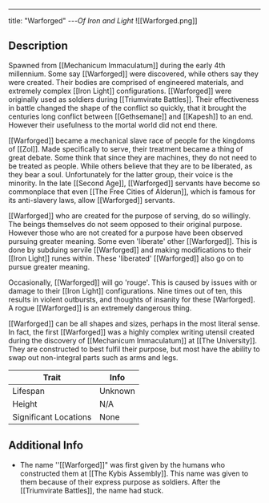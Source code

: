---
title: "Warforged"
---*Of Iron and Light*
![[Warforged.png]]

## Description
Spawned from [[Mechanicum Immaculatum]] during the early 4th millennium. Some say [[Warforged]] were discovered, while others say they were created. Their bodies are comprised of engineered materials, and extremely complex [[Iron Light]] configurations. [[Warforged]] were originally used as soldiers during [[Triumvirate Battles]]. Their effectiveness in battle changed the shape of the conflict so quickly, that it brought the centuries long conflict between [[Gethsemane]] and [[Kapesh]] to an end. However their usefulness to the mortal world did not end there.

[[Warforged]] became a mechanical slave race of people for the kingdoms of [[Zol]]. Made specifically to serve, their treatment became a thing of great debate. Some think that since they are machines, they do not need to be treated as people. While others believe that they are to be liberated, as they bear a soul. Unfortunately for the latter group, their voice is the minority. In the late [[Second Age]], [[Warforged]] servants have become so commonplace that even [[The Free Cities of Alderun]], which is famous for its anti-slavery laws, allow [[Warforged]] servants.

[[Warforged]] who are created for the purpose of serving, do so willingly. The beings themselves do not seem opposed to their original purpose. However those who are not created for a purpose have been observed pursuing greater meaning. Some even 'liberate' other [[Warforged]]. This is done by subduing servile [[Warforged]] and making modifications to their [[Iron Light]] runes within. These 'liberated' [[Warforged]] also go on to pursue greater meaning.

Occasionally, [[Warforged]] will go 'rouge'. This is caused by issues with or damage to their [[Iron Light]] configurations. Nine times out of ten, this results in violent outbursts, and thoughts of insanity for these [Warforged]. A rogue [[Warforged]] is an extremely dangerous thing.

[[Warforged]] can be all shapes and sizes, perhaps in the most literal sense. In fact, the first [[Warforged]] was a highly complex writing utensil created during the discovery of [[Mechanicum Immaculatum]] at [[The University]]. They are constructed to best fulfil their purpose, but most have the ability to swap out non-integral parts such as arms and legs.

| Trait | Info |
| --- | --- |
| Lifespan | Unknown |
| Height | N/A |
| Significant Locations | None |

## Additional Info
- The name ''[[Warforged]]" was first given by the humans who constructed them at [[The Kybis Assembly]]. This name was given to them because of their express purpose as soldiers. After the [[Triumvirate Battles]], the name had stuck.